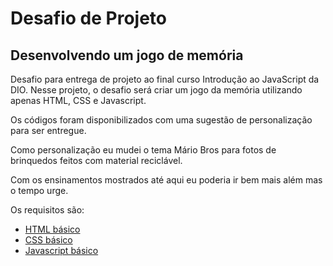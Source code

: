 # Desafio de Projeto

## Desenvolvendo um jogo de memória

Desafio para entrega de projeto ao final curso Introdução ao JavaScript da DIO. Nesse projeto, o desafio será criar um jogo da memória utilizando apenas HTML, CSS e Javascript.

Os códigos foram disponibilizados com uma sugestão de personalização para ser entregue.

Como personalização eu mudei o tema Mário Bros para fotos de brinquedos feitos com material reciclável. 

Com os ensinamentos mostrados até aqui eu poderia ir bem mais além mas o tempo urge.

Os requisitos são:

* [HTML básico](https://www.w3schools.com/html/)
* [CSS básico](https://developer.mozilla.org/pt-BR/docs/Web/CSS)
* [Javascript básico](https://developer.mozilla.org/pt-BR/docs/Web/JavaScript)

## 
